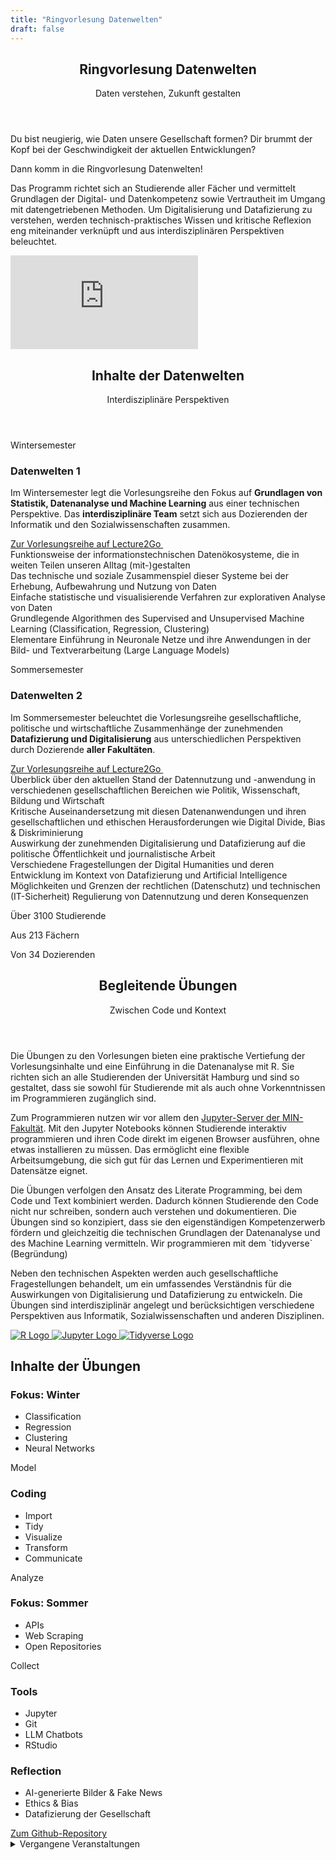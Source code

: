 ```yaml
---
title: "Ringvorlesung Datenwelten"
draft: false
---
```

<!-- <div class="background-pattern"> -->

<section>
    <header class="section-header">
        <h1 class="section-title">Ringvorlesung Datenwelten</h1>
        <p class="section-subtitle">Daten verstehen, Zukunft gestalten</p>
    </header>
    <div class="datenwelten-hero">
        <div class="datenwelten-hero-left">
            <p>Du bist neugierig, wie Daten unsere Gesellschaft formen? Dir brummt der Kopf bei der Geschwindigkeit der aktuellen Entwicklungen?</p>
        </div>
        <!-- <div class="datenwelten-hero-icons">
            <i class="codicon codicon-preview"></i>
            <i class="codicon codicon-project"></i>
            <i class="codicon codicon-pulse"></i>
            <i class="codicon codicon-question"></i>
            <i class="codicon codicon-radio-tower"></i>
        </div> -->
        <div class="datenwelten-hero-right">
            <p class="datenwelten-hero-answer">Dann komm in die Ringvorlesung Datenwelten!</p>
            <p class="datenwelten-hero-answer-sub">Das Programm richtet sich an Studierende aller Fächer und vermittelt Grundlagen der Digital- und Datenkompetenz sowie Vertrautheit im Umgang mit datengetriebenen Methoden. Um Digitalisierung und Datafizierung zu verstehen, werden technisch-praktisches Wissen und kritische Reflexion eng miteinander verknüpft und aus interdisziplinären Perspektiven beleuchtet.</p>
        </div>
    </div>
    <div class="wide-movie-container">
        <iframe class="wide-movie" src='https://lecture2go.uni-hamburg.de/o/iframe/?obj=71206'  title='Video: Warum DATENWELTEN eine Vorlesung für Dich ist!' frameborder='0' allowfullscreen></iframe>
    </div>
</section>



<section class="background-pattern">
    <header class="section-header">
        <h1 class="section-title">Inhalte der Datenwelten</h1>
        <p class="section-subtitle">Interdisziplinäre Perspektiven</p>
    </header>
    <div class="dw-glass datenwelten-inhalte">
        <div class="datenwelten-inhalte-winter-meta">
            <p class="dw-pretitle">Wintersemester</p>
            <h3>Datenwelten 1</h3>
            <p class="datenwelten-inhalte-text">Im Wintersemester legt die Vorlesungsreihe den Fokus auf <strong>Grundlagen von Statistik, Datenanalyse und Machine Learning</strong> aus einer technischen Perspektive. Das <strong>interdisziplinäre Team</strong> setzt sich aus Dozierenden der Informatik und den Sozialwissenschaften zusammen.</p>
            <!-- <p class="datenwelten-inhalte-text">Im Wintersemester legt die Vorlesungsreihe den Fokus auf <span class="highlight">Grundlagen von Statistik, Datenanalyse und Machine Learning</span> aus einer technischen Perspektive. Das <span class="highlight">interdisziplinäre Team</span> setzt sich aus Dozierenden der Informatik und den Sozialwissenschaften zusammen.</p> -->
            <div>
                <a class="hover-fx" href="https://lecture2go.uni-hamburg.de/l2go/-/get/l/7566" target="_blank">
                    Zur Vorlesungsreihe auf Lecture2Go
                    <i class='codicon codicon-arrow-right' style='font-size: 1em; transform: rotate(-45deg); display: inline-block; font-weight: 1000'></i>  
                </a>
            </div>
        </div>
        <div class="grid grid-datenwelten-inhalte datenwelten-inhalte-winter-content">
                <i class="icon-bullet codicon codicon-debug-disconnect"></i>
                <div><span class="highlight">Funktionsweise</span> der informationstechnischen Datenökosysteme, die in weiten Teilen unseren Alltag (mit-)gestalten</div>
                <i class="icon-bullet codicon codicon-cloud-upload"></i>
                <div>Das <span class="highlight">technische und soziale Zusammenspiel</span> dieser Systeme bei der Erhebung, Aufbewahrung und Nutzung von Daten</div>
                <i class="icon-bullet codicon codicon-graph-scatter"></i>
                <div>Einfache <span class="highlight">statistische und visualisierende Verfahren</span> zur explorativen Analyse von Daten</div>
                <i class="icon-bullet codicon codicon-debug-alt"></i>
                <div>Grundlegende Algorithmen des Supervised and Unsupervised <span class="highlight">Machine Learning</span> (Classification, Regression, Clustering)</div>
                <i class="icon-bullet codicon codicon-combine"></i>
                <div>Elementare Einführung in <span class="highlight">Neuronale Netze</span> und ihre Anwendungen in der Bild- und Textverarbeitung (Large Language Models)</div>
            </div>
        <div class="datenwelten-inhalte-sommer-meta">
            <p class="dw-pretitle">Sommersemester</p>
            <h3>Datenwelten 2</h3>
            <p class="datenwelten-inhalte-text">Im Sommersemester beleuchtet die Vorlesungsreihe gesellschaftliche, politische und wirtschaftliche Zusammenhänge der zunehmenden <strong>Datafizierung und Digitalisierung</strong> aus unterschiedlichen Perspektiven durch Dozierende <strong>aller Fakultäten</strong>.</p>
            <!-- <p class="datenwelten-inhalte-text">Im Sommersemester beleuchtet die Vorlesungsreihe gesellschaftliche, politische und wirtschaftliche Zusammenhänge der zunehmenden <span class="highlight">Datafizierung und Digitalisierung</span> aus unterschiedlichen Perspektiven durch Dozierende <span class="highlight">aller Fakultäten</span>.</p> -->
            <div>
                <a class="hover-fx" href="https://lecture2go.uni-hamburg.de/l2go/-/get/l/7659" target="_blank">
                    Zur Vorlesungsreihe auf Lecture2Go
                    <i class='codicon codicon-arrow-right' style='font-size: 1em; transform: rotate(-45deg); display: inline-block; font-weight: 1000'></i>  
                </a>
            </div>
        </div>
        <div class="grid grid-datenwelten-inhalte datenwelten-inhalte-sommer-content">
                <i class="icon-bullet codicon codicon-telescope"></i>
                <div>Überblick über den <span class="highlight">aktuellen Stand</span> der Datennutzung und -anwendung in verschiedenen gesellschaftlichen Bereichen wie Politik, Wissenschaft, Bildung und Wirtschaft</div>
                <i class="icon-bullet codicon codicon-organization"></i>
                <div>Kritische Auseinandersetzung mit diesen Datenanwendungen und ihren <span class="highlight">gesellschaftlichen und ethischen Herausforderungen</span> wie Digital Divide, Bias & Diskriminierung</div>
                <i class="icon-bullet codicon codicon-device-camera"></i>
                <div>Auswirkung der zunehmenden Digitalisierung und Datafizierung auf die <span class="highlight">politische Öffentlichkeit</span> und journalistische Arbeit</div>
                <i class="icon-bullet codicon codicon-book"></i>
                <div>Verschiedene Fragestellungen der <span class="highlight">Digital Humanities</span> und deren Entwicklung im Kontext von Datafizierung und Artificial Intelligence</div>
                <i class="icon-bullet codicon codicon-law"></i>
                <div>Möglichkeiten und Grenzen der rechtlichen (Datenschutz) und technischen (IT-Sicherheit) <span class="highlight">Regulierung</span> von Datennutzung und deren Konsequenzen</div>
            </div>
    </div>
    <div class="big-numbers datenwelten-big-numbers">
        <p>Über <span>3100</span> Studierende<i class="codicon codicon-mortar-board" style="font-size: 2em; transform: translateX(0.2em) translateY(0.2em);"></i></p>  
        <p>Aus <span>213</span> Fächern<i class="codicon codicon-rocket"></i></p>
        <p>Von <span>34</span> Dozierenden<i class="codicon codicon-coffee"></i></p>
    </div>
</section>

<section class="dw-uebung-section">
    <header class="section-header">
        <h1 class="section-title">Begleitende Übungen</h1>
        <p class="section-subtitle">Zwischen Code und Kontext</p>
    </header>
    <div class="dw-background">
        <div class="dw-glass dw-uebung-text-grid">
            <p>Die Übungen zu den Vorlesungen bieten eine praktische Vertiefung der Vorlesungsinhalte und eine Einführung in die Datenanalyse mit R. Sie richten sich an <span class="highlight">alle Studierenden</span> der Universität Hamburg und sind so gestaltet, dass sie sowohl für Studierende mit als auch ohne Vorkenntnissen im Programmieren zugänglich sind.</p>
            <p>Zum Programmieren nutzen wir vor allem den <a href="code.min.uni-hamburg.de" target="_blank">Jupyter-Server der MIN-Fakultät</a>. Mit den <span class="highlight pre-icon-jupyter">Jupyter Notebooks</span> können Studierende interaktiv programmieren und ihren Code direkt im eigenen Browser ausführen, ohne etwas installieren zu müssen. Das ermöglicht eine <span class=highlight">flexible Arbeitsumgebung, die sich gut für das Lernen und Experimentieren mit Datensätze eignet.</p>
            <p>Die Übungen verfolgen den Ansatz des <span class="highlight">Literate Programming</span>, bei dem Code und Text kombiniert werden. 
            Dadurch können Studierende den Code nicht nur schreiben, sondern auch verstehen und dokumentieren. Die Übungen sind so konzipiert, dass sie den eigenständigen Kompetenzerwerb fördern und gleichzeitig die technischen Grundlagen der Datenanalyse und des Machine Learning vermitteln. Wir programmieren mit dem `tidyverse` (Begründung)</p>
            <p>Neben den technischen Aspekten werden auch gesellschaftliche Fragestellungen behandelt, um ein umfassendes Verständnis für die Auswirkungen von Digitalisierung und Datafizierung zu entwickeln. Die Übungen sind <span class="highlight">interdisziplinär</span> angelegt und berücksichtigen verschiedene Perspektiven aus Informatik, Sozialwissenschaften und anderen Disziplinen.</p>
        </div>
    </div>
    <div class="logo-grid logo-grid-dw-uebung">
        <a href="https://www.r-project.org/">
          <img src="/images/logos-external/dw_R.svg" alt="R Logo">
        </a>
        <a href="https://jupyter.org/">
          <img src="/images/logos-external/dw_jupyter.svg" alt="Jupyter Logo">
        </a>
        <a href="https://www.tidyverse.org/">
          <img src="/images/logos-external/dw_tidyverse.svg" alt="Tidyverse Logo">
        </a>
      </div>
    <!-- <h2 class="dw-uebung-inhalte-header dw-pretitle">Whole Game</h2>
    <p class="dw-cycle-comment">Die Übungen orientieren sich an einem typischen Data Science Workflow:<a href="https://r4ds.hadley.nz/" target="_blank">R for Data Science</a></p>
        <div class="dw-uebung-cycle">
            <p>Collect</p>
            <i class="codicon codicon-arrow-right"></i>
            <p>Import</p>
            <i class="codicon codicon-arrow-right"></i>
            <p>Tidy</p>
            <i class="codicon codicon-arrow-right"></i>
            <div class="dw-cycle-central-area">
                <p class="cycle-other">Transform</p>
                <p class="cycle-other">Visualize</p>
                <p class="cycle-other">Model</p>
            </div>
            <p>Understand</p>
            <i class="codicon codicon-arrow-right"></i>
            <p>Communicate</p>
        </div> -->
    <!-- 
    Collect: references
    Import: folder-opened
    Tidy: jersey / filter
    Transform: codicon-edit
    Visualize: codicon-graph
    Model: symbol-misc, type-hierarchy
    Communicate: codicon-megaphone
    -->
    <h2 class="dw-uebung-inhalte-header dw-pretitle">Inhalte der Übungen</h2>
    <div class="dw-uebung-grid">
        <div class="dw-uebung-content dw-uebung-grid-item-primary-light dw-uebung-grid-sommer">
            <h3 class="dw-uebung-header">Fokus: Winter</h3>
            <ul>
            <li>Classification</li>
            <li>Regression</li>
            <li>Clustering</li>
            <li>Neural Networks</li>
            </ul>
            <p class="uppercase dw-uebung-subheader">Model</p>
        </div>
        <div class="dw-uebung-content dw-cycle-icon-coding  dw-uebung-grid-item-primary">
            <h3 class="uppercase dw-uebung-header">Coding</h3>
            <ul>
            <li>Import</li>
            <li>Tidy</li>
            <li>Visualize</li>
            <li>Transform</li>
            <li>Communicate</li>
            </ul>
            <p class="uppercase dw-uebung-subheader">Analyze</p>
        </div>
        <div class="dw-uebung-content dw-uebung-grid-item-primary-light">
            <h3 class="dw-uebung-header">Fokus: Sommer</h3>
            <ul>
            <li>APIs</li>
            <li>Web Scraping</li>
            <li>Open Repositories</li>
            </ul>
            <p class="uppercase dw-uebung-subheader">Collect</p>
        </div>
        <div class="dw-cycle-icon-tools dw-uebung-grid-item-secondary">
            <h3 class="uppercase dw-uebung-header">Tools</h3>
            <ul>
            <li>Jupyter</li>
            <li>Git</li>
            <li>LLM Chatbots</li>
            <li>RStudio</li>
            </ul>
        </div>
        <div class="dw-cycle-icon-reflection dw-uebung-grid-item-secondary">
            <h3 class="uppercase dw-uebung-header">Reflection</h3>
            <ul>
            <li>AI-generierte Bilder & Fake News</li>
            <li>Ethics & Bias</li>
            <li>Datafizierung der Gesellschaft</li>
            </ul>
        </div>
    </div>
    <a class="hover-fx datenwelten-uebung-link-external" href="" target="_blank">Zum Github-Repository</a>
    <div class="accordion-wrapper dw-accordion">
        <details class="accordion-simple">
            <summary>Vergangene Veranstaltungen</summary>
            <div class="grid-datenwelten-events">
                <div>
                    <h4 class="dw-pretitle">Im Wintersemester</p>
                </div>
                <div>
                    <h4 class="dw-pretitle">Im Sommersemester</h4>
                </div>
                <div>
                    <h5>WiSe 24/25</h5>
                    {{< dw_events dw_event="10">}}
                    {{< dw_events dw_event="9">}}
                    {{< dw_events dw_event="8">}}
                </div>
                <div>
                    <h5>SoSe 24</h5>
                    {{< dw_events dw_event="7">}}
                    {{< dw_events dw_event="6">}}
                </div>        
                <div>
                    <h5>WiSe 23/24</h5>
                    {{< dw_events dw_event="5">}}
                    {{< dw_events dw_event="4">}}
                </div>
                <div>
                    <h5>SoSe 23</h5>
                    {{< dw_events dw_event="3">}}
                    </div>
                <div>
                    <h5>WiSe 22/23</h5>
                    {{< dw_events dw_event="2">}}
                </div>
                <div>
                    <h5>SoSe 22</h5>
                    {{< dw_events dw_event="1">}}
                </div>
                <div>
                    <h5>WiSe 21/22</h5>
                    {{< dw_events dw_event="0">}}
                </div>
            </div>
        </details>
    </div>
</section>